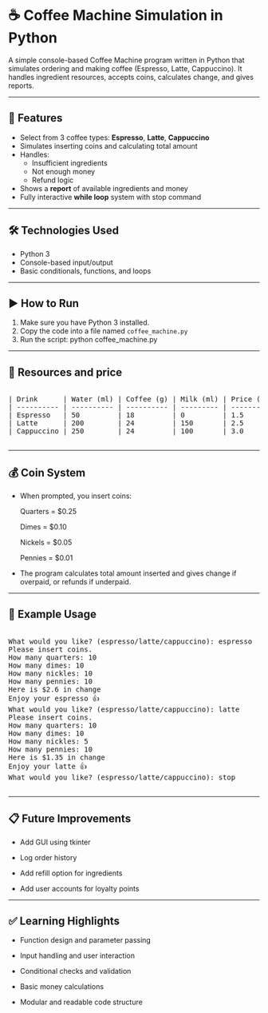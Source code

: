 # ☕ Coffee Machine Simulation in Python

A simple console-based Coffee Machine program written in Python that simulates ordering and making coffee (Espresso, Latte, Cappuccino). It handles ingredient resources, accepts coins, calculates change, and gives reports.

---

## 📌 Features

- Select from 3 coffee types: **Espresso**, **Latte**, **Cappuccino**
- Simulates inserting coins and calculating total amount
- Handles:
  - Insufficient ingredients
  - Not enough money
  - Refund logic
- Shows a **report** of available ingredients and money
- Fully interactive **while loop** system with stop command

---

## 🛠️ Technologies Used

- Python 3
- Console-based input/output
- Basic conditionals, functions, and loops

---

## ▶️ How to Run

1. Make sure you have Python 3 installed.
2. Copy the code into a file named `coffee_machine.py`
3. Run the script:
python coffee_machine.py

---

## 📄 Resources and price
<pre>
  
| Drink      | Water (ml) | Coffee (g) | Milk (ml) | Price (\$) |
| ---------- | ---------- | ---------- | --------- | ---------- |
| Espresso   | 50         | 18         | 0         | 1.5        |
| Latte      | 200        | 24         | 150       | 2.5        |
| Cappuccino | 250        | 24         | 100       | 3.0        |

</pre>
---

## 💰 Coin System

- When prompted, you insert coins:

  Quarters = $0.25

  Dimes = $0.10

  Nickels = $0.05

  Pennies = $0.01

- The program calculates total amount inserted and gives change if overpaid, or refunds if underpaid.

---

## 📄 Example Usage

<pre>
  
What would you like? (espresso/latte/cappuccino): espresso
Please insert coins.
How many quarters: 10
How many dimes: 10
How many nickles: 10
How many pennies: 10
Here is $2.6 in change
Enjoy your espresso 👍
What would you like? (espresso/latte/cappuccino): latte
Please insert coins.
How many quarters: 10
How many dimes: 10
How many nickles: 5
How many pennies: 10
Here is $1.35 in change
Enjoy your latte 👍
What would you like? (espresso/latte/cappuccino): stop
  
</pre>

---

## 📋 Future Improvements

- Add GUI using tkinter

- Log order history

- Add refill option for ingredients

- Add user accounts for loyalty points

---

## ✅ Learning Highlights

- Function design and parameter passing

- Input handling and user interaction

- Conditional checks and validation

- Basic money calculations

- Modular and readable code structure

